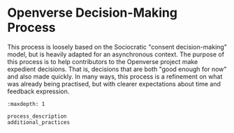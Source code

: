 # Openverse Decision-Making Process

This process is loosely based on the Sociocratic "consent decision-making"
model, but is heavily adapted for an asynchronous context. The purpose of this
process is to help contributors to the Openverse project make expedient
decisions. That is, decisions that are both "good enough for now" and also made
quickly. In many ways, this process is a refinement on what was already being
practised, but with clearer expectations about time and feedback expression.

```{toctree}
:maxdepth: 1

process_description
additional_practices
```
